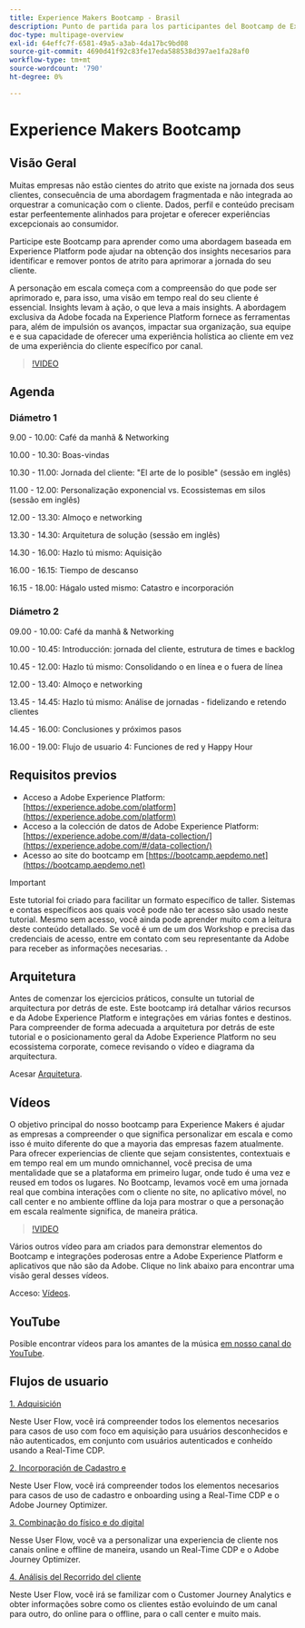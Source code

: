 ```yaml
---
title: Experience Makers Bootcamp - Brasil
description: Punto de partida para los participantes del Bootcamp de Experience Makers
doc-type: multipage-overview
exl-id: 64effc7f-6581-49a5-a3ab-4da17bc9bd08
source-git-commit: 4690d41f92c83fe17eda588538d397ae1fa28af0
workflow-type: tm+mt
source-wordcount: '790'
ht-degree: 0%

---
```


# Experience Makers Bootcamp

## Visão Geral

Muitas empresas não estão cientes do atrito que existe na jornada dos seus clientes, consecuência de uma abordagem fragmentada e não integrada ao orquestrar a comunicação com o cliente. Dados, perfil e conteúdo precisam estar perfeentemente alinhados para projetar e oferecer experiências excepcionais ao consumidor.

Participe este Bootcamp para aprender como uma abordagem baseada em Experience Platform pode ajudar na obtenção dos insights necesarios para identificar e remover pontos de atrito para aprimorar a jornada do seu cliente.

A personação em escala começa com a compreensão do que pode ser aprimorado e, para isso, uma visão em tempo real do seu cliente é essencial. Insights levam à ação, o que leva a mais insights. A abordagem exclusiva da Adobe focada na Experience Platform fornece as ferramentas para, além de impulsión os avanços, impactar sua organização, sua equipe e e sua capacidade de oferecer uma experiência holística ao cliente em vez de uma experiência do cliente específico por canal.

>[!VIDEO](https://video.tv.adobe.com/v/344962?quality=12&enable=on)

## Agenda

### Diámetro 1

9.00 - 10.00: Café da manhã &amp; Networking

10.00 - 10.30: Boas-vindas&#x200B;

10.30 - 11.00: Jornada del cliente: &quot;El arte de lo posible&quot; (sessão em inglês)&#x200B;

11.00 - 12.00: Personalização exponencial vs. Ecossistemas em silos (sessão em inglês)&#x200B;

12.00 - 13.30: Almoço e networking&#x200B;

13.30 - 14.30: Arquitetura de solução (sessão em inglês)&#x200B;

14.30 - 16.00: Hazlo tú mismo: Aquisição

16.00 - 16.15: Tiempo de descanso

16.15 - 18.00: Hágalo usted mismo: Catastro e incorporación&#x200B;


### Diámetro 2

09.00 - 10.00: Café da manhã &amp; Networking

10.00 - 10.45: Introducción: jornada del cliente, estrutura de times e backlog

10.45 - 12.00: Hazlo tú mismo: Consolidando o en línea e o fuera de línea

12.00 - 13.40: Almoço e networking&#x200B;

13.45 - 14.45: Hazlo tú mismo: Análise de jornadas - fidelizando e retendo clientes

14.45 - 16.00: Conclusiones y próximos pasos

16.00 - 19.00: Flujo de usuario 4: Funciones de red y Happy Hour


## Requisitos previos

- Acceso a Adobe Experience Platform: [https://experience.adobe.com/platform](https://experience.adobe.com/platform)
- Acceso a la colección de datos de Adobe Experience Platform: [https://experience.adobe.com/#/data-collection/](https://experience.adobe.com/#/data-collection/)
- Acesso ao site do bootcamp em [https://bootcamp.aepdemo.net](https://bootcamp.aepdemo.net)

>[!IMPORTANT]
>
>Este tutorial foi criado para facilitar un formato específico de taller. Sistemas e contas específicos aos quais você pode não ter acesso são usado neste tutorial. Mesmo sem acesso, você ainda pode aprender muito com a leitura deste conteúdo detallado. Se você é um de um dos Workshop e precisa das credenciais de acesso, entre em contato com seu representante da Adobe para receber as informações necesarias. .

## Arquitetura

Antes de comenzar los ejercicios práticos, consulte un tutorial de arquitectura por detrás de este. Este bootcamp irá detalhar vários recursos e da Adobe Experience Platform e integrações em várias fontes e destinos. Para compreender de forma adecuada a arquitetura por detrás de este tutorial e o posicionamento geral da Adobe Experience Platform no seu ecossistema corporate, comece revisando o vídeo e diagrama da arquitectura.

Acesar [Arquitetura](https://experienceleague.adobe.com/docs/platform-learn/comprehensive-technical-tutorial-v22/architecture.html?lang=pt-BR).

## Vídeos

O objetivo principal do nosso bootcamp para Experience Makers é ajudar as empresas a compreender o que significa personalizar em escala e como isso é muito diferente do que a mayoria das empresas fazem atualmente. Para ofrecer experiencias de cliente que sejam consistentes, contextuais e em tempo real em um mundo omnichannel, você precisa de uma mentalidade que se a plataforma em primeiro lugar, onde tudo é uma vez e reused em todos os lugares. No Bootcamp, levamos você em uma jornada real que combina interações com o cliente no site, no aplicativo móvel, no call center e no ambiente offline da loja para mostrar o que a personação em escala realmente significa, de maneira prática.

>[!VIDEO](https://video.tv.adobe.com/v/345446?quality=12&enable=on)

Vários outros vídeo para am criados para demonstrar elementos do Bootcamp e integrações poderosas entre a Adobe Experience Platform e aplicativos que não são da Adobe. Clique no link abaixo para encontrar uma visão geral desses vídeos.

Acceso: [Vídeos](https://experienceleague.adobe.com/docs/platform-learn/comprehensive-technical-tutorial-v22/videos.html?lang=pt-BR).

## YouTube

Posible encontrar vídeos para los amantes de la música [em nosso canal do YouTube](https://www.youtube.com/channel/UCUKG2dkZ9pYuZUPebQ21jUw).

## Flujos de usuario

[1. Adquisición](./uc/uc1/uc1.md)

Neste User Flow, você irá compreender todos los elementos necesarios para casos de uso com foco em aquisição para usuários desconhecidos e não autenticados, em conjunto com usuários autenticados e conheído usando a Real-Time CDP.

[2. Incorporación de Cadastro e](./uc/uc2/uc2.md)

Neste User Flow, você irá compreender todos los elementos necesarios para casos de uso de cadastro e onboarding using a Real-Time CDP e o Adobe Journey Optimizer.

[3. Combinação do físico e do digital](./uc/uc3/uc3.md)

Nesse User Flow, você va a personalizar una experiencia de cliente nos canais online e offline de maneira, usando un Real-Time CDP e o Adobe Journey Optimizer.

[4. Análisis del Recorrido del cliente](./uc/uc4/uc4.md)

Neste User Flow, você irá se familizar com o Customer Journey Analytics e obter informações sobre como os clientes estão evoluindo de um canal para outro, do online para o offline, para o call center e muito mais.
